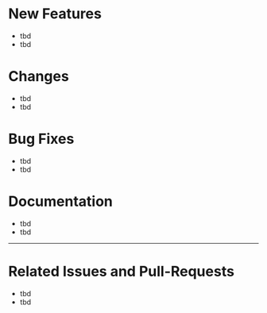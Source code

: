 # New Features

* tbd
* tbd

# Changes

* tbd
* tbd

# Bug Fixes

* tbd
* tbd

# Documentation

* tbd
* tbd

----------
# Related Issues and Pull-Requests

* tbd
* tbd
